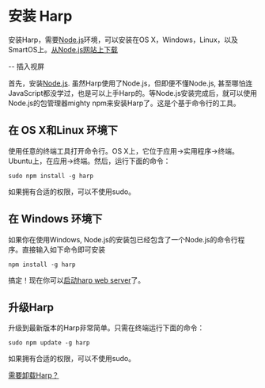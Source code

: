 # 安装 Harp

安装Harp，需要[Node.js](http://nodejs.org/download/)环境，可以安装在OS X，Windows，Linux，以及SmartOS上。[从Node.js网站上下载](http://nodejs.org/download/)               

-- 插入视屏                

首先，安装[Node.js](http://nodejs.org/download/). 虽然Harp使用了Node.js，但即便不懂Node.js, 甚至哪怕连JavaScript都没学过，也是可以上手Harp的。等Node.js安装完成后，就可以使用Node.js的包管理器mighty npm来安装Harp了。这是个基于命令行的工具。                      

## 在 OS X和Linux 环境下                      

使用任意的终端工具打开命令行。OS X上，它位于应用->实用程序->终端。Ubuntu上，在应用->终端。然后，运行下面的命令：                 

```
sudo npm install -g harp
```                   

如果拥有合适的权限，可以不使用sudo。                

## 在 Windows 环境下                 

如果你在使用Windows, Node.js的安装包已经包含了一个Node.js的命令行程序。直接输入如下命令即可安装               

```
npm install -g harp
```                

搞定！现在你可以[启动harp web server](http://harpjs.com/docs/environment/server)了。                

## 升级Harp

升级到最新版本的Harp非常简单。只需在终端运行下面的命令：           

```
sudo npm update -g harp
```                

如果拥有合适的权限，可以不使用sudo。                     

[需要卸载Harp？](http://harpjs.com/docs/environment/uninstall)            

          